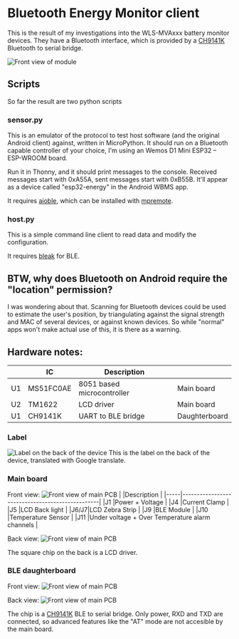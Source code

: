 # Bluetooth Energy Monitor client
This is the result of my investigations into the WLS-MVAxxx battery monitor devices. They have a Bluetooth interface, which is provided by a [CH9141K](https://www.wch-ic.com/products/CH9141.html) Bluetooth to serial bridge.

![Front view of module](img/Module.jpg)

## Scripts
So far the result are two python scripts

### sensor.py
This is an emulator of the protocol to test host software (and the original Android client) against, written in MicroPython. It should run on a Bluetooth capable controller of your choice, I'm using an Wemos D1 Mini ESP32 – ESP-WROOM board.

Run it in Thonny, and it should print messages to the console. Received messages start with 0xA55A, sent messages start with 0xB55B. It'll appear as a device called "esp32-energy" in the Android WBMS app.

It requires [aioble](https://github.com/micropython/micropython-lib/tree/master/micropython/bluetooth/aioble), which can be installed with [mpremote](https://docs.micropython.org/en/latest/reference/mpremote.html).

### host.py
This is a simple command line client to read data and modify the configuration.

It requires [bleak](https://github.com/hbldh/bleak) for BLE.

## BTW, why does Bluetooth on Android require the "location" permission?
I was wondering about that. Scanning for Bluetooth devices could be used to estimate the user's position, by triangulating
against the signal strength and MAC of several devices, or against known devices. So while "normal" apps won't make actual use of this, it is there as a warning.

## Hardware notes:
|  |IC       |Description               |             |
|--|---------|--------------------------|-------------|
|U1|MS51FC0AE|8051 based microcontroller|Main board   |
|U2|TM1622   |LCD driver                |Main board   |
|U1|CH9141K  |UART to BLE bridge        |Daughterboard|

### Label
![Label on the back of the device](img/label_eng.jpg)
This is the label on the back of the device, translated with Google translate.

### Main board
Front view:
![Front view of main PCB](img/Main_Front.jpg)
|     |Description                                      |
|-----|-------------------------------------------------|
|J1   |Power + Voltage                                  |
|J4   |Current Clamp                                    |
|J5   |LCD Back light                                   |
|J6/J7|LCD Zebra Strip                                  |
|J9   |BLE Module                                       |
|J10  |Temperature Sensor                               |
|J11  |Under voltage + Over Temperature alarm channels  |

Back view:
![Front view of main PCB](img/Main_Back.jpg)

The square chip on the back is a LCD driver.

### BLE daughterboard
Front view:
![Front view of main PCB](img/BLE_Front.jpg)

Back view:
![Front view of main PCB](img/BLE_Back.jpg)

The chip is a [CH9141K](https://www.wch-ic.com/products/CH9141.html) BLE to serial bridge. Only power, RXD and TXD are connected, so advanced features like the "AT" mode are not accesible by the main board.

